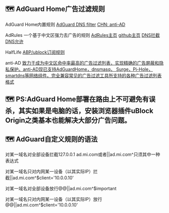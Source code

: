 ## :world_map:  AdGuard Home广告过滤规则

AdGuard Home内置规则   [AdGuard DNS filter](https://adguardteam.github.io/AdGuardSDNSFilter/Filters/filter.txt)		[CHN: anti-AD](https://anti-ad.net/easylist.txt)

AdRules 一个基于中文区强力去广告的规则 [AdRules主页](https://cats-team.github.io/AdRules/)    [github主页](https://github.com/Cats-Team/AdRules)    [DNS拦截](https://cats-team.github.io/AdRules/dns.txt)    [DNS允许](https://cats-team.github.io/AdRules/allow.txt)

HalfLife   [ABP/ublock订阅规则](https://github.com/o0HalfLife0o/list)

anti-AD    [致力于成为中文区命中率最高的广告过滤列表，实现精确的广告屏蔽和隐私保护。anti-AD现已支持AdGuardHome，dnsmasq， Surge，Pi-Hole，smartdns等网络组件。完全兼容常见的广告过滤工具所支持的各种广告过滤列表格式](https://github.com/privacy-protection-tools/anti-AD)

## :world_map:  PS:AdGuard Home部署在路由上不可避免有误杀，其实如果是电脑的话，安装浏览器插件uBlock Origin之类基本也能解决大部分广告问题。

## :world_map:  AdGuard自定义规则的语法

对某一域名对全部设备拦截127.0.0.1 ad.mi.com或者||ad.mi.com^只须其中一种表达式

对某一域名只对内网某一设备（以其实际IP）拦截||ad.mi.com^$client='10.0.0.10'

对某一域名对全部设备放行@@||ad.mi.com^$important

对某一域名只对内网某一设备（以其实际IP）放行@@||ad.mi.com^$client='10.0.0.10'
